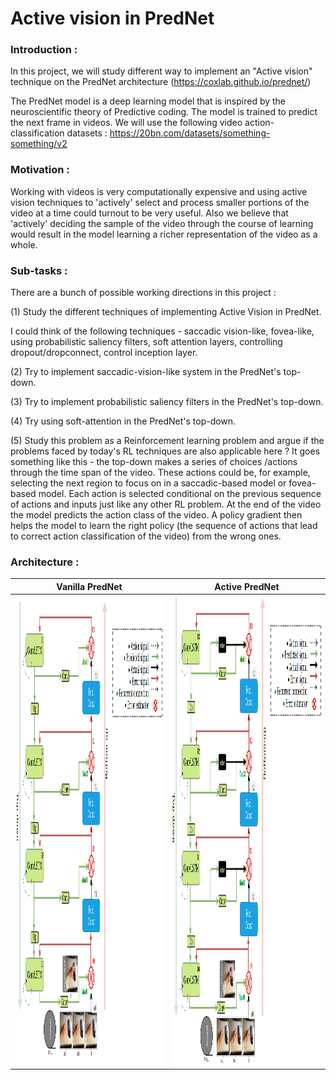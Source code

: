 # Active vision in PredNet

### Introduction :
In this project, we will study different way to implement an "Active vision" technique on the PredNet architecture (https://coxlab.github.io/prednet/)

The PredNet model is a deep learning model that is inspired by the neuroscientific theory of Predictive coding. The model is trained to predict the next frame in videos. We will use the following video action-classification datasets : https://20bn.com/datasets/something-something/v2

### Motivation : 
Working with videos is very computationally expensive and using active vision techniques to 'actively' select and process smaller portions of the video at a time could turnout to be very useful.
Also we believe that 'actively' deciding the sample of the video through the course of learning would result in the model learning a richer representation of the video as a whole.
 
### Sub-tasks :
There are a bunch of possible working directions in this project :

(1) Study the different techniques of implementing Active Vision in PredNet.

I could think of the following techniques - saccadic vision-like, fovea-like, using probabilistic saliency filters, soft attention layers, controlling dropout/dropconnect, control inception layer.

(2) Try to implement saccadic-vision-like system in the PredNet's top-down.

(3) Try to implement probabilistic saliency filters in the PredNet's top-down.

(4) Try using soft-attention in the PredNet's top-down.

(5) Study this problem as a Reinforcement learning problem and argue if the problems faced by today's RL techniques are also applicable here ?
It goes something like this - the top-down makes a series of choices /actions through the time span of the video. These actions could be, for example, selecting the next region to focus on in a saccadic-based model or fovea-based model. Each action is selected conditional on the previous sequence of actions and inputs just like any other RL problem. At the end of the video the model predicts the action class of the video. A policy gradient then helps the model to learn the right policy (the sequence of actions that lead to correct action classification of the video) from the wrong ones.

### Architecture :
Vanilla PredNet            |  Active PredNet
:-------------------------:|:-------------------------:
<img src="https://github.com/RoshanRane/active_vision_prednet/blob/master/PredNet_Vanilla.jpg"  height="750" width="400"/> | <img src="https://github.com/RoshanRane/active_vision_prednet/blob/master/PredNet_active.png"  height="750" width="400" align="right"/>
